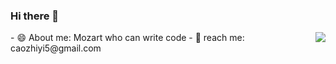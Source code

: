 ### Hi there 👋

<img align="right" src="https://github-readme-stats.vercel.app/api?username=caozhiyi&count_private=true&show_icons=true&theme=radical" />
- 😄 About me: Mozart who can write code     
- 💬 reach me: caozhiyi5@gmail.com    
